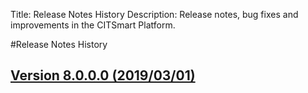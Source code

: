 Title: Release Notes History
Description: Release notes, bug fixes and improvements in the CITSmart Platform.

#Release Notes History

## [Version 8.0.0.0 (2019/03/01)][1]


[1]:release-notes/version-8.0.0.0.md
